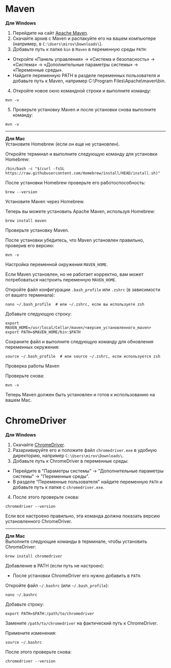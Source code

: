 # Maven
__Для Windows__  
1. Перейдите на сайт [Apache Maven](https://maven.apache.org/download.cgi).  
2. Скачайте архив с Maven и распакуйте его на вашем компьютере (например, в `C:\Users\mirov\Downloads\`).  
3. Добавьте путь к папке `bin` в `Maven` в переменную среды `PATH`:  
* Откройте «Панель управления» -> «Система и безопасность» -> «Система» -> «Дополнительные параметры системы» -> «Переменные среды».  
* Найдите переменную PATH в разделе переменных пользователя и добавьте путь к Maven, например C:\Program Files\Apache\maven\bin.
4. Откройте новое окно командной строки и выполните команду:  
```
mvn -v
```
5. Проверьте установку Maven и после установки снова выполните команду:
```
mvn -v
```
***  
__Для Mac__  
Установите Homebrew (если он еще не установлен).  

Откройте терминал и выполните следующую команду для установки Homebrew:
```
/bin/bash -c "$(curl -fsSL https://raw.githubusercontent.com/Homebrew/install/HEAD/install.sh)"
```
После установки Homebrew проверьте его работоспособность:  
```
brew --version
```
Установите Maven через Homebrew.  

Теперь вы можете установить Apache Maven, используя Homebrew:
```
brew install maven
```
Проверьте установку Maven.  

После установки убедитесь, что Maven установлен правильно, проверив его версию:
```
mvn -v
```
Настройка переменной окружения `MAVEN_HOME`.  

Если Maven установлен, но не работает корректно, вам может потребоваться настроить переменную `MAVEN_HOME`.  

Откройте файл конфигурации `.bash_profile` или `.zshrc` (в зависимости от вашего терминала):  
```
nano ~/.bash_profile  # или ~/.zshrc, если вы используете zsh
```
Добавьте следующую строку:  
```
export MAVEN_HOME=/usr/local/Cellar/maven/<версия_установленного_maven>
export PATH=$MAVEN_HOME/bin:$PATH
```
Сохраните файл и выполните следующую команду для обновления переменных окружения:  
```
source ~/.bash_profile  # или source ~/.zshrc, если используется zsh
```
Проверка работы Maven

Проверьте снова:  
```
mvn -v
```
Теперь Maven должен быть установлен и готов к использованию на вашем Mac.  
# ChromeDriver
__Для Windows__  
1. Скачайте [ChromeDriver](https://storage.googleapis.com/chrome-for-testing-public/128.0.6613.119/win64/chrome-win64.zip).    
2. Разархивируйте его и положите файл `chromedriver.exe` в удобную директорию, например `C:\Users\mirov\Downloads\`.  
3. Добавьте путь к ChromeDriver в переменные среды:  
* Перейдите в "Параметры системы" → "Дополнительные параметры системы" → "Переменные среды".  
* В разделе "Переменные пользователя" найдите переменную `PATH` и добавьте путь к папке с `chromedriver.exe`.  
4. После этого проверьте снова:  
```
chromedriver --version
```  
Если все настроено правильно, эта команда должна показать версию установленного ChromeDriver.  
***
__Для Mac__  
Выполните следующие команды в терминале, чтобы установить ChromeDriver:
```
brew install chromedriver
```
Добавление в PATH (если путь не настроен):  
* После установки ChromeDriver его нужно добавить в `PATH`.

Откройте файл `~/.bashrc` (или `~/.bash_profile`):
```
nano ~/.bashrc
```
Добавьте строку:  
```
export PATH=$PATH:/path/to/chromedriver
```
Замените `/path/to/chromedriver` на фактический путь к ChromeDriver.  

Примените изменения:  
```
source ~/.bashrc
```
После этого проверьте снова:  
```
chromedriver --version
```  
